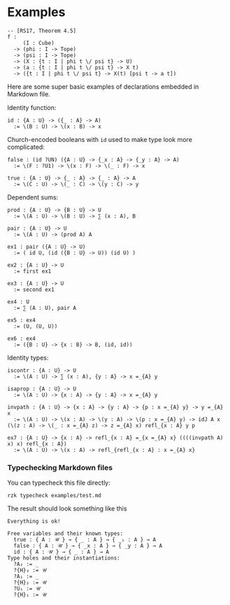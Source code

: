 # Examples

```
-- [RS17, Theorem 4.5]
f :
     (I : Cube)
  -> (phi : I -> Tope)
  -> (psi : I -> Tope)
  -> (X : {t : I | phi t \/ psi t} -> U)
  -> (a : {t : I | phi t \/ psi t} -> X t)
  -> ({t : I | phi t \/ psi t} -> X(t) [psi t -> a t])
```

Here are some super basic examples of declarations embedded in Markdown file.

Identity function:

```rzk
id : {A : U} -> ({_ : A} -> A)
  := \(B : U) -> \(x : B) -> x
```

Church-encoded booleans with `id` used to make type look more complicated:

```rzk
false : (id ?UN) ({A : U} -> {_x : A} -> {_y : A} -> A)
  := \(F : ?U1) -> \(x : F) -> \(_ : F) -> x

true : {A : U} -> {_ : A} -> {_ : A} -> A
  := \(C : U) -> \(_ : C) -> \(y : C) -> y
```

Dependent sums:

```rzk
prod : {A : U} -> {B : U} -> U
  := \(A : U) -> \(B : U) -> ∑ (x : A), B

pair : {A : U} -> U
  := \(A : U) -> (prod A) A

ex1 : pair ({A : U} -> U)
  := ( id U, (id ({B : U} -> U)) (id U) )

ex2 : {A : U} -> U
  := first ex1

ex3 : {A : U} -> U
  := second ex1

ex4 : U
  := ∑ (A : U), pair A

ex5 : ex4
  := (U, (U, U))

ex6 : ex4
  := ({B : U} -> {x : B} -> B, (id, id))
```

Identity types:

```rzk
iscontr : {A : U} -> U
  := \(A : U) -> ∑ (x : A), {y : A} -> x =_{A} y

isaprop : {A : U} -> U
  := \(A : U) -> {x : A} -> {y : A} -> x =_{A} y

invpath : {A : U} -> {x : A} -> {y : A} -> {p : x =_{A} y} -> y =_{A} x
  := \(A : U) -> \(x : A) -> \(y : A) -> \(p : x =_{A} y) -> idJ A x (\(z : A) -> \(_ : x =_{A} z) -> z =_{A} x) refl_{x : A} y p

ex7 : {A : U} -> {x : A} -> refl_{x : A} =_{x =_{A} x} ((((invpath A) x) x) refl_{x : A})
  := \(A : U) -> \(x : A) -> refl_{refl_{x : A} : x =_{A} x}
```

### Typechecking Markdown files

You can typecheck this file directly:


```
rzk typecheck examples/test.md
```

The result should look something like this

```
Everything is ok!

Free variables and their known types:
  true : { A : 𝒰 } → { _ : A } → { _₁ : A } → A
  false : { A : 𝒰 } → { _x : A } → { _y : A } → A
  id : { A : 𝒰 } → { _ : A } → A
Type holes and their instantiations:
  ?A₂ := _
  ?{H}₃ := 𝒰
  ?A₁ := _
  ?{H}₂ := 𝒰
  ?U₁ := 𝒰
  ?{H}₁ := 𝒰
```
